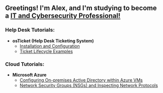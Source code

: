 <h2>Greetings! I'm Alex, and I'm studying to become a <a href="https://linkedin.com/in/2ndaodebritto"> IT and Cybersecurity Professional!</a>
<h3>Help Desk Tutorials:</h3>

- <b>osTicket (Help Desk Ticketing System)</b>
  - [Installation and Configuration](https://github.com/joshmadakorcc/osticket-prereqs)
  - [Ticket Lifecycle Examples](https://github.com/joshmadakorcc/ticket-lifecycle)

<h3>Cloud Tutorials:</h3>
  
- <b>Microsoft Azure</b>
  - [Configuring On-premises Active Directory within Azure VMs](https://github.com/joshmadakorcc/configure-ad)
  - [Network Security Groups (NSGs) and Inspecting Network Protocols](https://github.com/joshmadakorcc/azure-network-protocols)
